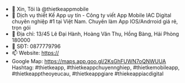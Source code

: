 - 👋 Xin, Tôi là @thietkeappmobile 
- 👀 Dịch vụ thiết Kế App uy tín - Công ty viết App Mobile IAC Digital chuyên nghiệp #1 tại Việt Nam.  Chuyên làm App IOS/Andrroid giá rẻ, trọn gói
- 🌱 Địa chỉ: 13/45 Lê Đại Hành, Hoàng Văn Thụ, Hồng Bàng, Hải Phòng 180000
- 💞️ SĐT: 0877779796
- 📫 Website: [https://](https://iacdigital.org/dich-vu-thiet-ke-app-mobile/)
- Google Map: https://maps.app.goo.gl/2KsGhFUWN7oQNWUUA
Hashtag: #thietkeapp, #thietkeappchuyennghiep, #thietkemobileapp, #thietkeapptheoyeucau, #thietkeappgiare #thiekeappiacdigital
<!---
thietkeappmobile/thietkeappmobile is a ✨ special ✨ repository because its `README.md` (this file) appears on your GitHub profile.
You can click the Preview link to take a look at your changes.
--->
